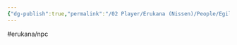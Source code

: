 ```yaml
---
{"dg-publish":true,"permalink":"/02 Player/Erukana (Nissen)/People/Egil Nordlys/","tags":["erukana/npc"]}
---
```



#erukana/npc 